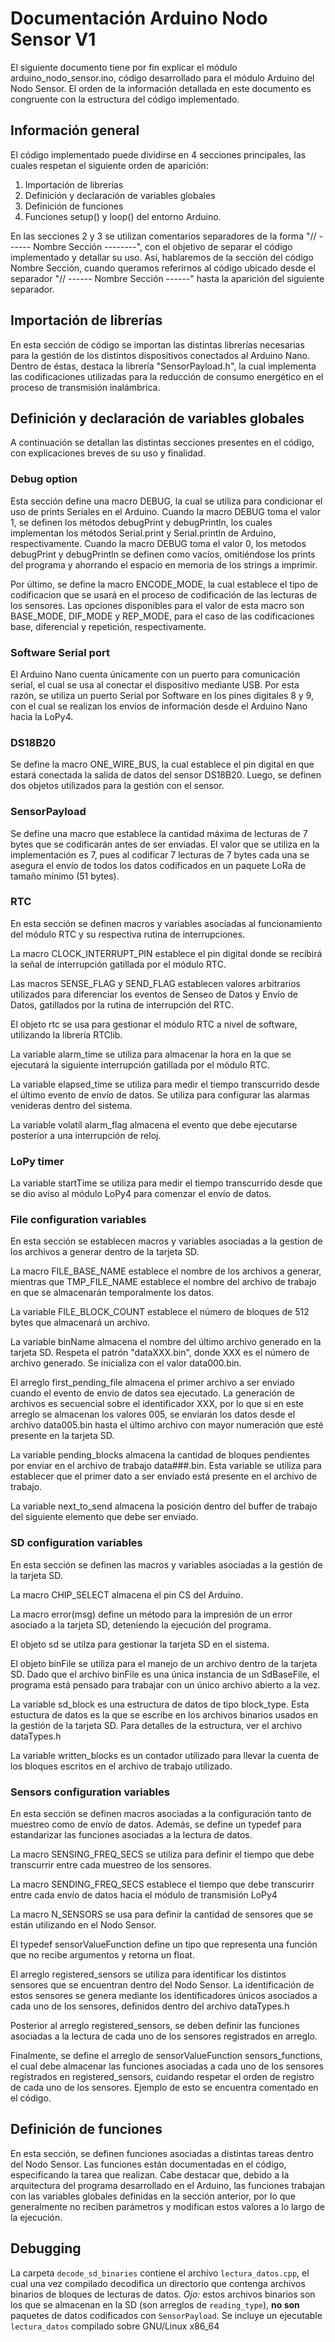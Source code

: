 # Documentación Arduino Nodo Sensor V1

El siguiente documento tiene por fin explicar el módulo arduino_nodo_sensor.ino, código desarrollado para el módulo Arduino del Nodo 
Sensor. El orden de la información detallada en este documento es congruente con la estructura del código implementado.

## Información general

El código implementado puede dividirse en 4 secciones principales, las cuales respetan el siguiente orden de aparición:

1. Importación de librerías
2. Definición y declaración de variables globales
3. Definición de funciones
4. Funciones setup() y loop() del entorno Arduino.

En las secciones 2 y 3 se utilizan comentarios separadores de la forma "// ------ Nombre Sección --------", con el objetivo de separar el código implementado y detallar su uso. Así, hablaremos de la sección del código Nombre Sección, cuando queramos referirnos al código ubicado desde el separador "// ------ Nombre Sección ------" hasta la aparición del siguiente separador.

## Importación de librerías

En esta sección de código se importan las distintas librerías necesarias para la gestión de los distintos dispositivos conectados al Arduino Nano. Dentro de éstas, destaca la librería "SensorPayload.h", la cual implementa las codificaciones utilizadas para la reducción de consumo energético en el proceso de transmisión inalámbrica.

## Definición y declaración de variables globales

A continuación se detallan las distintas secciones presentes en el código, con explicaciones breves de su uso y finalidad.

### Debug option

Esta sección define una macro DEBUG, la cual se utiliza para condicionar el uso de prints Seriales en el Arduino. Cuando la macro DEBUG toma el valor 1, se definen los métodos debugPrint y debugPrintln, los cuales implementan los métodos Serial.print y Serial.println de Arduino, respectivamente. Cuando la macro DEBUG toma el valor 0, los metodos debugPrint y debugPrintln se definen como vacíos, omitiéndose los prints del programa y ahorrando el espacio en memoria de los strings a imprimir.

Por último, se define la macro ENCODE_MODE, la cual establece el tipo de codificacion que se usará en el proceso de codificación de las lecturas de los sensores. Las opciones disponibles para el valor de esta macro son BASE_MODE, DIF_MODE y REP_MODE, para el caso de las codificaciones base, diferencial y repetición, respectivamente.

### Software Serial port

El Arduino Nano cuenta únicamente con un puerto para comunicación serial, el cual se usa al conectar el dispositivo mediante USB. Por esta razón, se utiliza un puerto Serial por Software en los pines digitales 8 y 9, con el cual se realizan los envíos de información desde el Arduino Nano hacia la LoPy4.

### DS18B20

Se define la macro ONE_WIRE_BUS, la cual establece el pin digital en que estará conectada la salida de datos del sensor  DS18B20. Luego, se definen dos objetos utilizados para la gestión con el sensor.

### SensorPayload

Se define una macro que establece la cantidad máxima de lecturas de 7 bytes que se codificarán antes de ser enviadas. El valor que se utiliza en la implementación es 7, pues al codificar 7 lecturas de 7 bytes cada una se asegura el envío de todos los datos codificados en un paquete LoRa de tamaño mínimo (51 bytes).

### RTC

En esta sección se definen macros y variables asociadas al funcionamiento del módulo RTC y su respectiva rutina de interrupciones.

La macro CLOCK_INTERRUPT_PIN establece el pin digital donde se recibirá la señal de interrupción gatillada por el módulo RTC.

Las macros SENSE_FLAG y SEND_FLAG establecen valores arbitrarios utilizados para diferenciar los eventos de Senseo de Datos y Envío de Datos, gatillados por la rutina de interrupción del RTC.

El objeto rtc se usa para gestionar el módulo RTC a nivel de software, utilizando la librería RTClib.

La variable alarm_time se utiliza para almacenar la hora en la que se ejecutará la siguiente interrupción gatillada por el módulo RTC.

La variable elapsed_time se utiliza para medir el tiempo transcurrido desde el último evento de envío de datos. Se utiliza para configurar las alarmas venideras dentro del sistema.

La variable volatil alarm_flag almacena el evento que debe ejecutarse posterior a una interrupción de reloj.

### LoPy timer

La variable startTime se utiliza para medir el tiempo transcurrido desde que se dio aviso al módulo LoPy4 para comenzar el envío de datos.

### File configuration variables

En esta sección se establecen macros y variables asociadas a la gestion de los archivos a generar dentro de la tarjeta SD.

La macro FILE_BASE_NAME establece el nombre de los archivos a generar, mientras que TMP_FILE_NAME establece el nombre del archivo de trabajo en que se almacenarán temporalmente los datos.

La variable FILE_BLOCK_COUNT establece el número de bloques de 512 bytes que almacenará un archivo.

La variable binName almacena el nombre del último archivo generado en la tarjeta SD. Respeta el patrón "dataXXX.bin", donde XXX es el número de archivo generado. Se inicializa con el valor data000.bin.

El arreglo first_pending_file almacena el primer archivo a ser enviado cuando el evento de envío de datos sea ejecutado. La generación de archivos es secuencial sobre el identificador XXX, por lo que si en este arreglo se almacenan los valores 005, se enviarán los datos desde el archivo data005.bin hasta el último archivo con mayor numeración que esté presente en la tarjeta SD. 

La variable pending_blocks almacena la cantidad de bloques pendientes por enviar en el archivo de trabajo data###.bin. Esta variable se utiliza para establecer que el primer dato a ser enviado está presente en el archivo de trabajo.

La variable next_to_send almacena la posición dentro del buffer de trabajo del siguiente elemento que debe ser enviado.

### SD configuration variables

En esta sección se definen las macros y variables asociadas a la gestión de la tarjeta SD.

La macro CHIP_SELECT almacena el pin CS del Arduino.

La macro error(msg) define un método para la impresión de un error asociado a la tarjeta SD, deteniendo la ejecución del programa.

El objeto sd se utilza para gestionar la tarjeta SD en el sistema.

El objeto binFile se utiliza para el manejo de un archivo dentro de la tarjeta SD. Dado que el archivo binFile es una única instancia de un SdBaseFile, el programa está pensado para trabajar con un único archivo abierto a la vez.

La variable sd_block es una estructura de datos de tipo block_type. Esta estuctura de datos es la que se escribe en los archivos binarios usados en la gestión de la tarjeta SD. Para detalles de la estructura, ver el archivo dataTypes.h

La variable written_blocks es un contador utilizado para llevar la cuenta de los bloques escritos en el archivo de trabajo utilizado.

### Sensors configuration variables

En esta sección se definen macros asociadas a la configuración tanto de muestreo como de envío de datos. Además, se define un typedef para estandarizar las funciones asociadas a la lectura de datos.

La macro SENSING_FREQ_SECS se utiliza para definir el tiempo que debe transcurrir entre cada muestreo de los sensores.

La macro SENDING_FREQ_SECS establece el tiempo que debe transcurirr entre cada envío de datos hacia el módulo de transmisión LoPy4

La macro N_SENSORS se usa para definir la cantidad de sensores que se están utilizando en el Nodo Sensor.

El typedef sensorValueFunction define un tipo que representa una función que no recibe argumentos y retorna un float.

El arreglo registered_sensors se utiliza para identificar los distintos sensores que se encuentran dentro del Nodo Sensor. La identificación de estos sensores se genera mediante los identificadores únicos asociados a cada uno de los sensores, definidos dentro del archivo dataTypes.h

Posterior al arreglo registered_sensors, se deben definir las funciones asociadas a la lectura de cada uno de los sensores registrados en arreglo.

Finalmente, se define el arreglo de sensorValueFunction sensors_functions, el cual debe almacenar las funciones asociadas a cada uno de los sensores registrados en registered_sensors, cuidando respetar el orden de registro de cada uno de los sensores. Ejemplo de esto se encuentra comentado en el código.

## Definición de funciones

En esta sección, se definen funciones asociadas a distintas tareas dentro del Nodo Sensor. Las funciones están documentadas en el código, especificando la tarea que realizan. Cabe destacar que, debido a la arquitectura del programa desarrollado en el Arduino, las funciones trabajan con las variables globales definidas en la sección anterior, por lo que generalmente no reciben parámetros y modifican estos valores a lo largo de la ejecución.


## Debugging
La carpeta `decode_sd_binaries` contiene el archivo `lectura_datos.cpp`, el cual una vez compilado decodifica un directorio que contenga archivos binarios de bloques de lecturas de datos. *Ojo:* estos archivos binarios son los que se almacenan en la SD (son arreglos de `reading_type`), **no son** paquetes de datos codificados con `SensorPayload`.
Se incluye un ejecutable `lectura_datos` compilado sobre GNU/Linux x86_64

